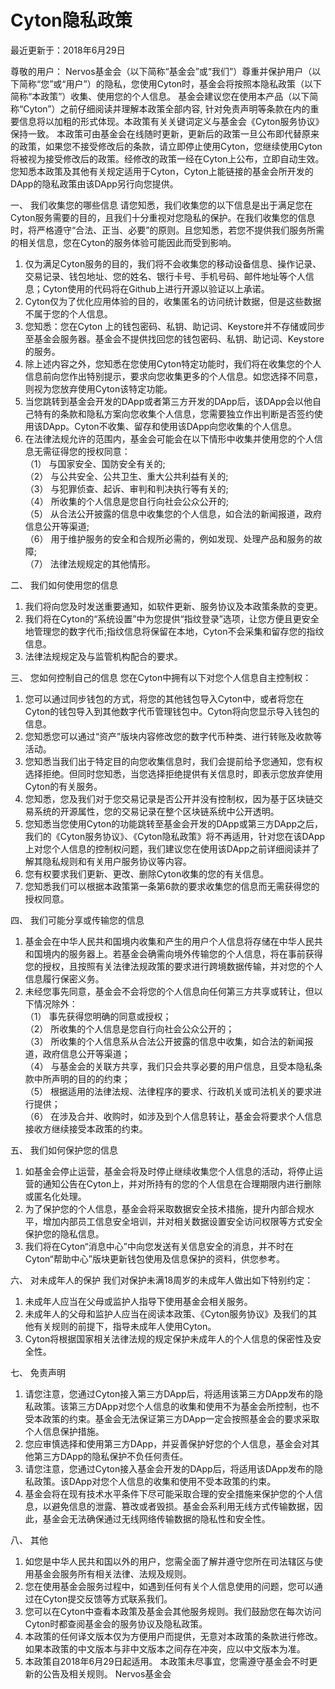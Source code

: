 # Cyton隐私政策

最近更新于：2018年6月29日


尊敬的用户：
Nervos基金会（以下简称“基金会”或“我们”）尊重并保护用户（以下简称“您”或“用户”）的隐私，您使用Cyton时，基金会将按照本隐私政策（以下简称“本政策”）收集、使用您的个人信息。
基金会建议您在使用本产品（以下简称“Cyton”）之前仔细阅读并理解本政策全部内容, 针对免责声明等条款在内的重要信息将以加粗的形式体现。本政策有关关键词定义与基金会《Cyton服务协议》保持一致。
本政策可由基金会在线随时更新，更新后的政策一旦公布即代替原来的政策，如果您不接受修改后的条款，请立即停止使用Cyton，您继续使用Cyton将被视为接受修改后的政策。经修改的政策一经在Cyton上公布，立即自动生效。
您知悉本政策及其他有关规定适用于Cyton，Cyton上能链接的基金会所开发的DApp的隐私政策由该DApp另行向您提供。

一、 我们收集您的哪些信息
请您知悉，我们收集您的以下信息是出于满足您在Cyton服务需要的目的，且我们十分重视对您隐私的保护。在我们收集您的信息时，将严格遵守“合法、正当、必要”的原则。且您知悉，若您不提供我们服务所需的相关信息，您在Cyton的服务体验可能因此而受到影响。
1. 仅为满足Cyton服务的目的，我们将不会收集您的移动设备信息、操作记录、交易记录、钱包地址、您的姓名、银行卡号、手机号码、邮件地址等个人信息；Cyton使用的代码将在Github上进行开源以验证以上承诺。
2. Cyton仅为了优化应用体验的目的，收集匿名的访问统计数据，但是这些数据不属于您的个人信息。
3. 您知悉：您在Cyton 上的钱包密码、私钥、助记词、Keystore并不存储或同步至基金会服务器。基金会不提供找回您的钱包密码、私钥、助记词、Keystore的服务。
4. 除上述内容之外，您知悉在您使用Cyton特定功能时，我们将在收集您的个人信息前向您作出特别提示，要求向您收集更多的个人信息。如您选择不同意，则视为您放弃使用Cyton该特定功能。
5. 当您跳转到基金会开发的DApp或者第三方开发的DApp后，该DApp会以他自己特有的条款和隐私方案向您收集个人信息，您需要独立作出判断是否签约使用该DApp。Cyton不收集、留存和使用该DApp向您收集的个人信息。
6. 在法律法规允许的范围内，基金会可能会在以下情形中收集并使用您的个人信息无需征得您的授权同意：  
（1） 与国家安全、国防安全有关的;  
（2） 与公共安全、公共卫生、重大公共利益有关的;  
（3） 与犯罪侦查、起诉、审判和判决执行等有关的;  
（4） 所收集的个人信息是您自行向社会公众公开的;  
（5） 从合法公开披露的信息中收集您的个人信息，如合法的新闻报道，政府信息公开等渠道;  
（6） 用于维护服务的安全和合规所必需的，例如发现、处理产品和服务的故障;  
（7） 法律法规规定的其他情形。

二、 我们如何使用您的信息
1. 我们将向您及时发送重要通知，如软件更新、服务协议及本政策条款的变更。
2. 我们将在Cyton的“系统设置”中为您提供“指纹登录”选项，让您方便且更安全地管理您的数字代币;指纹信息将保留在本地，Cyton不会采集和留存您的指纹信息。
3. 法律法规规定及与监管机构配合的要求。

三、 您如何控制自己的信息
您在Cyton中拥有以下对您个人信息自主控制权：
1. 您可以通过同步钱包的方式，将您的其他钱包导入Cyton中，或者将您在Cyton的钱包导入到其他数字代币管理钱包中。Cyton将向您显示导入钱包的信息。
2. 您知悉您可以通过“资产”版块内容修改您的数字代币种类、进行转账及收款等活动。
3. 您知悉当我们出于特定目的向您收集信息时，我们会提前给予您通知，您有权选择拒绝。但同时您知悉，当您选择拒绝提供有关信息时，即表示您放弃使用Cyton的有关服务。
4. 您知悉，您及我们对于您交易记录是否公开并没有控制权，因为基于区块链交易系统的开源属性，您的交易记录在整个区块链系统中公开透明。
5. 您知悉当您使用Cyton的功能跳转至基金会开发的DApp或第三方DApp之后，我们的《Cyton服务协议》、《Cyton隐私政策》将不再适用，针对您在该DApp上对您个人信息的控制权问题，我们建议您在使用该DApp之前详细阅读并了解其隐私规则和有关用户服务协议等内容。
6. 您有权要求我们更新、更改、删除Cyton收集的您的有关信息。
7. 您知悉我们可以根据本政策第一条第6款的要求收集您的信息而无需获得您的授权同意。

四、 我们可能分享或传输您的信息
1. 基金会在中华人民共和国境内收集和产生的用户个人信息将存储在中华人民共和国境内的服务器上。若基金会确需向境外传输您的个人信息，将在事前获得您的授权，且按照有关法律法规政策的要求进行跨境数据传输，并对您的个人信息履行保密义务。
2. 未经您事先同意，基金会不会将您的个人信息向任何第三方共享或转让，但以下情况除外：  
（1） 事先获得您明确的同意或授权；  
（2） 所收集的个人信息是您自行向社会公众公开的；  
（3） 所收集的个人信息系从合法公开披露的信息中收集，如合法的新闻报道，政府信息公开等渠道；  
（4） 与基金会的关联方共享，我们只会共享必要的用户信息，且受本隐私条款中所声明的目的的约束；  
（5） 根据适用的法律法规、法律程序的要求、行政机关或司法机关的要求进行提供；  
（6） 在涉及合并、收购时，如涉及到个人信息转让，基金会将要求个人信息接收方继续接受本政策的约束。

五、 我们如何保护您的信息
1. 如基金会停止运营，基金会将及时停止继续收集您个人信息的活动，将停止运营的通知公告在Cyton上，并对所持有的您的个人信息在合理期限内进行删除或匿名化处理。
2. 为了保护您的个人信息，基金会将采取数据安全技术措施，提升内部合规水平，增加内部员工信息安全培训，并对相关数据设置安全访问权限等方式安全保护您的隐私信息。
3. 我们将在Cyton“消息中心”中向您发送有关信息安全的消息，并不时在Cyton“帮助中心”版块更新钱包使用及信息保护的资料，供您参考。

六、 对未成年人的保护
我们对保护未满18周岁的未成年人做出如下特别约定：
1. 未成年人应当在父母或监护人指导下使用基金会相关服务。
2. 未成年人的父母和监护人应当在阅读本政策、《Cyton服务协议》及我们的其他有关规则的前提下，指导未成年人使用Cyton。
3. Cyton将根据国家相关法律法规的规定保护未成年人的个人信息的保密性及安全性。

七、 免责声明
1. 请您注意，您通过Cyton接入第三方DApp后，将适用该第三方DApp发布的隐私政策。该第三方DApp对您个人信息的收集和使用不为基金会所控制，也不受本政策的约束。基金会无法保证第三方DApp一定会按照基金会的要求采取个人信息保护措施。
2. 您应审慎选择和使用第三方DApp，并妥善保护好您的个人信息，基金会对其他第三方DApp的隐私保护不负任何责任。
3. 请您注意，您通过Cyton接入基金会开发的DApp后，将适用该DApp发布的隐私政策。该DApp对您个人信息的收集和使用不受本政策的约束。
4. 基金会将在现有技术水平条件下尽可能采取合理的安全措施来保护您的个人信息，以避免信息的泄露、篡改或者毁损。基金会系利用无线方式传输数据，因此，基金会无法确保通过无线网络传输数据的隐私性和安全性。

八、 其他
1. 如您是中华人民共和国以外的用户，您需全面了解并遵守您所在司法辖区与使用基金会服务所有相关法律、法规及规则。
2. 您在使用基金会服务过程中，如遇到任何有关个人信息使用的问题，您可以通过在Cyton提交反馈等方式联系我们。
3. 您可以在Cyton中查看本政策及基金会其他服务规则。我们鼓励您在每次访问Cyton时都查阅基金会的服务协议及隐私政策。
4. 本政策的任何译文版本仅为方便用户而提供，无意对本政策的条款进行修改。如果本政策的中文版本与非中文版本之间存在冲突，应以中文版本为准。
5. 本政策自2018年6月29日起适用。
本政策未尽事宜，您需遵守基金会不时更新的公告及相关规则。
Nervos基金会
 

